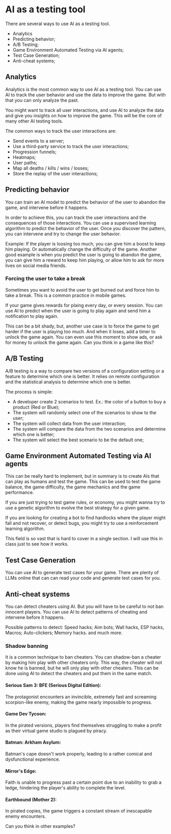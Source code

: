 # AI as a testing tool

There are several ways to use AI as a testing tool. 

- Analytics
- Predicting behavior;
- A/B Testing;
- Game Environment Automated Testing via AI agents;
- Test Case Generation;
- Anti-cheat systems;

## Analytics

Analytics is the most common way to use AI as a testing tool. You can use AI to track the user behavior and use the data to improve the game. But with that you can only analyze the past.

You might want to track all user interactions, and use AI to analyze the data and give you insights on how to improve the game. This will be the core of many other AI testing tools.

The common ways to track the user interactions are:

- Send events to a server;
- Use a third-party service to track the user interactions;
- Progression funnels;
- Heatmaps;
- User paths;
- Map all deaths / kills / wins / losses;
- Store the replay of the user interactions;

## Predicting behavior

You can train an AI model to predict the behavior of the user to abandon the game, and intervene before it happens. 

In order to achieve this, you can track the user interactions and the consequences of those interactions. You can use a supervised learning algorithm to predict the behavior of the user. Once you discover the pattern, you can intervene and try to change the user behavior.

Example: If the player is loosing too much, you can give him a boost to keep him playing. Or automatically change the difficulty of the game. Another good example is when you predict the user is going to abandon the game, you can give him a reward to keep him playing, or allow him to ask for more lives on social media friends.

### Forcing the user to take a break

Sometimes you want to avoid the user to get burned out and force him to take a break. This is a common practice in mobile games.

If your game gives rewards for plaing every day, or every session. You can use AI to predict when the user is going to play again and send him a notification to play again.

This can be a bit shady, but, another use case is to force the game to get harder if the user is playing too much. And when it loses, add a timer to unlock the game again. You can even use this moment to show ads, or ask for money to unlock the game again. Can you think in a game like this?

## A/B Testing

A/B testing is a way to compare two versions of a configuration setting or a feature to determine which one is better. It relies on remote configuration and the statistical analysis to determine which one is better.

The process is simple:

- A developer create 2 scenarios to test. Ex.: the color of a button to buy a product (Red or Blue);
- The system will randomly select one of the scenarios to show to the user;
- The system will collect data from the user interaction;
- The system will compare the data from the two scenarios and determine which one is better;
- The system will select the best scenario to be the default one;

## Game Environment Automated Testing via AI agents

This can be really hard to implement, but in summary is to create AIs that can play as humans and test the game. This can be used to test the game balance, the game difficulty, the game mechanics and the game performance.

If you are just trying to test game rules, or economy, you might wanna try to use a genetic algorithm to evolve the best strategy for a given game.

If you are looking for creating a bot to find hardlocks where the player might fall and not recover, or detect bugs, you might try to use a reinforcement learning algorithm.

This field is so vast that is hard to cover in a single section. I will use this in class just to see how it works.

## Test Case Generation

You can use AI to generate test cases for your game. There are plenty of LLMs online that can can read your code and generate test cases for you.

## Anti-cheat systems

You can detect cheaters using AI. But you will have to be careful to not ban innocent players. You can use AI to detect patterns of cheating and intervene before it happens.

Possible patterns to detect: Speed hacks; Aim bots; Wall hacks, ESP hacks, Macros; Auto-clickers; Memory hacks. and much more.

### Shadow banning

It is a common technique to ban cheaters. You can shadow-ban a cheater by making him play with other cheaters only. This way, the cheater will not know he is banned, but he will only play with other cheaters. This can be done using AI to detect the cheaters and put them in the same match.

#### Serious Sam 3: BFE (Serious Digital Edition):

The protagonist encounters an invincible, extremely fast and screaming scorpion-like enemy, making the game nearly impossible to progress.

#### Game Dev Tycoon:

In the pirated versions, players find themselves struggling to make a profit as their virtual game studio is plagued by piracy.

#### Batman: Arkham Asylum:

Batman's cape doesn't work properly, leading to a rather comical and dysfunctional experience.

#### Mirror's Edge:

Faith is unable to progress past a certain point due to an inability to grab a ledge, hindering the player's ability to complete the level.

#### Earthbound (Mother 2):

In pirated copies, the game triggers a constant stream of inescapable enemy encounters.

Can you think in other examples?